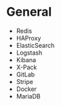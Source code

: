 # General
* Redis
* HAProxy
* ElasticSearch
* Logstash
* Kibana
* X-Pack
* GitLab
* Stripe
* Docker
* MariaDB
